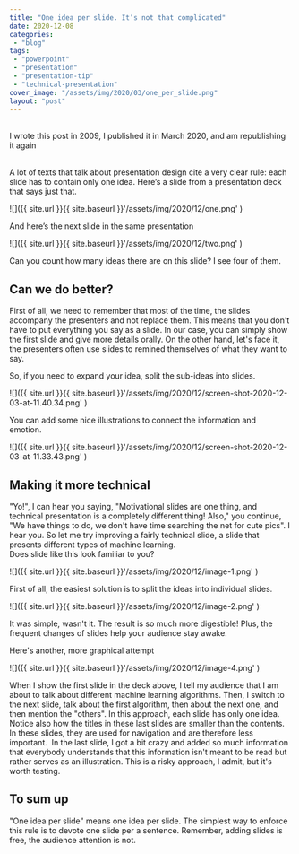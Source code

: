 ```yaml
---
title: "One idea per slide. It’s not that complicated"
date: 2020-12-08
categories: 
 - "blog"
tags: 
 - "powerpoint"
 - "presentation"
 - "presentation-tip"
 - "technical-presentation"
cover_image: "/assets/img/2020/03/one_per_slide.png"
layout: "post"
---
```


<br>I wrote this post in 2009, I published it in March 2020, and am republishing it again

<br>A lot of texts that talk about presentation design cite a very clear rule: each slide has to contain only one idea. Here’s a slide from a presentation deck that says just that.

![]({{ site.url }}{{ site.baseurl }}'/assets/img/2020/12/one.png' )

And here’s the next slide in the same presentation

![]({{ site.url }}{{ site.baseurl }}'/assets/img/2020/12/two.png' )

Can you count how many ideas there are on this slide? I see four of them.

## Can we do better?

First of all, we need to remember that most of the time, the slides accompany the presenters and not replace them. This means that you don't have to put everything you say as a slide. In our case, you can simply show the first slide and give more details orally. On the other hand, let's face it, the presenters often use slides to remined themselves of what they want to say. 

So, if you need to expand your idea, split the sub-ideas into slides. 

![]({{ site.url }}{{ site.baseurl }}'/assets/img/2020/12/screen-shot-2020-12-03-at-11.40.34.png' )

You can add some nice illustrations to connect the information and emotion. 

![]({{ site.url }}{{ site.baseurl }}'/assets/img/2020/12/screen-shot-2020-12-03-at-11.33.43.png' )

## Making it more technical 

"Yo!", I can hear you saying, "Motivational slides are one thing, and technical presentation is a completely different thing! Also," you continue, "We have things to do, we don't have time searching the net for cute pics". I hear you. So let me try improving a fairly technical slide, a slide that presents different types of machine learning.<br>Does slide like this look familiar to you?

![]({{ site.url }}{{ site.baseurl }}'/assets/img/2020/12/image-1.png' )

First of all, the easiest solution is to split the ideas into individual slides. 

![]({{ site.url }}{{ site.baseurl }}'/assets/img/2020/12/image-2.png' )

It was simple, wasn't it. The result is so much more digestible! Plus, the frequent changes of slides help your audience stay awake.

Here's another, more graphical attempt

![]({{ site.url }}{{ site.baseurl }}'/assets/img/2020/12/image-4.png' )

When I show the first slide in the deck above, I tell my audience that I am about to talk about different machine learning algorithms. Then, I switch to the next slide, talk about the first algorithm, then about the next one, and then mention the "others". In this approach, each slide has only one idea. Notice also how the titles in these last slides are smaller than the contents. In these slides, they are used for navigation and are therefore less important.  In the last slide, I got a bit crazy and added so much information that everybody understands that this information isn't meant to be read but rather serves as an illustration. This is a risky approach, I admit, but it's worth testing.

## To sum up

"One idea per slide" means one idea per slide. The simplest way to enforce this rule is to devote one slide per a sentence. Remember, adding slides is  free, the audience attention is not.
